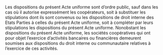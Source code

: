 Les dispositions du présent Acte uniforme sont d’ordre public, sauf dans les cas où il autorise expressément les coopérateurs, soit à substituer les stipulations dont ils sont convenus ou les dispositions de droit interne des Etats Parties à celles du présent Acte uniforme, soit à compléter par leurs stipulations les dispositions du présent Acte uniforme.
Nonobstant les dispositions du présent Acte uniforme, les sociétés coopératives qui ont pour objet l’exercice d’activités bancaires ou financières demeurent soumises aux dispositions du droit interne ou communautaire relatives à l’exercice de ces activités.
